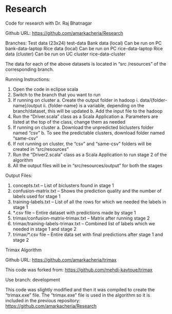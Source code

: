 # Research
Code for research with Dr. Raj Bhatnagar

Github URL: https://github.com/amarkacheria/Research

Branches:
Test data (23x24)	        test-data
Bank data (local)
Can be run on PC	        bank-data-laptop
Rice data (local)
Can be run on PC	        rice-data-laptop
Rice data (cluster)
Can be run on UC cluster	rice-data-cluster

The data for each of the above datasets is located in “src /resources” of the corresponding branch.

Running Instructions:
1)	Open the code in eclipse scala
2)	Switch to the branch that you want to run
3)	If running on cluster
a.	Create the output folder in hadoop 
i.	data/{folder-name}/output
ii.	{folder-name} is a variable, depending on the branch/dataset, this will be updated
b.	Add the input file to the hadoop
4)	Run the “Driver.scala” class as a Scala Application
a.	Parameters are listed at the top of the class, change them as needed
5)	If running on cluster
a.	Download the unpredicted biclusters folder named “csv”
b.	To see the predictable clusters, download folder named “same-csv”
6)	If not running on cluster, the “csv” and “same-csv” folders will be created in “src/resources”
7)	Run the “Driver2.scala” class as a Scala Application to run stage 2 of the algorithm
8)	All the output files will be in “src/resources/output” for both the stages

Output Files:
1)	concepts.txt – List of biclusters found in stage 1
2)	confusion-matrix.txt – Shows the prediction quality and the number of labels used for stage 1
3)	training-labels.txt – List of all the rows for which we needed the labels in stage 1
4)	*.csv file – Entire dataset with predictions made by stage 1
5)	trimax/confusion-matrix-trimax.txt – Matrix after running stage 2
6)	trimax/training-labels-trimax.txt – Combined list of labels which we needed in stage 1 and stage 2
7)	trimax/*.csv file – Entire data set with final predictions after stage 1 and stage 2

Trimax Algorithm

Github URL: https://github.com/amarkacheria/trimax

This code was forked from: https://github.com/mehdi-kaytoue/trimax

Use branch: development

This code was slightly modified and then it was compiled to create the “trimax.exe” file.
The “trimax.exe” file is used in the algorithm so it is included in the previous repository:
https://github.com/amarkacheria/Research

